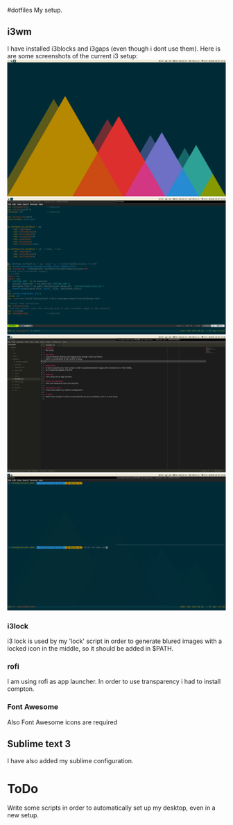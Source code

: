 #dotfiles
My setup.

## i3wm
I have installed i3blocks and i3gaps (even though i dont use them).
Here is are some  screenshots of the current i3 setup:
![alt text](https://raw.githubusercontent.com/kroustou/dotfiles/master/images/i3.png "i3wm")
![alt text](https://raw.githubusercontent.com/kroustou/dotfiles/master/images/i3-vim.png "i3wm vim")
![alt text](https://raw.githubusercontent.com/kroustou/dotfiles/master/images/i3-sublime.png "sublime")
![alt text](https://raw.githubusercontent.com/kroustou/dotfiles/master/images/i3-tmux.png "tmux")

### i3lock
i3 lock is used by my 'lock' script in order to generate blured images with a locked icon in the middle,
so it should be added in $PATH.

### rofi
I am using rofi as app launcher. In order to use transparency i had to install compton.

### Font Awesome
Also Font Awesome icons are required

## Sublime text 3
I have also added my sublime configuration.

# ToDo
Write some scripts in order to automatically set up my desktop, even in a new setup.
